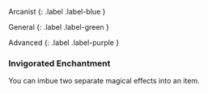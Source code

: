 Arcanist
{: .label .label-blue }

General
{: .label .label-green }

Advanced
{: .label .label-purple }

### Invigorated Enchantment

You can imbue two separate magical effects into an item.
